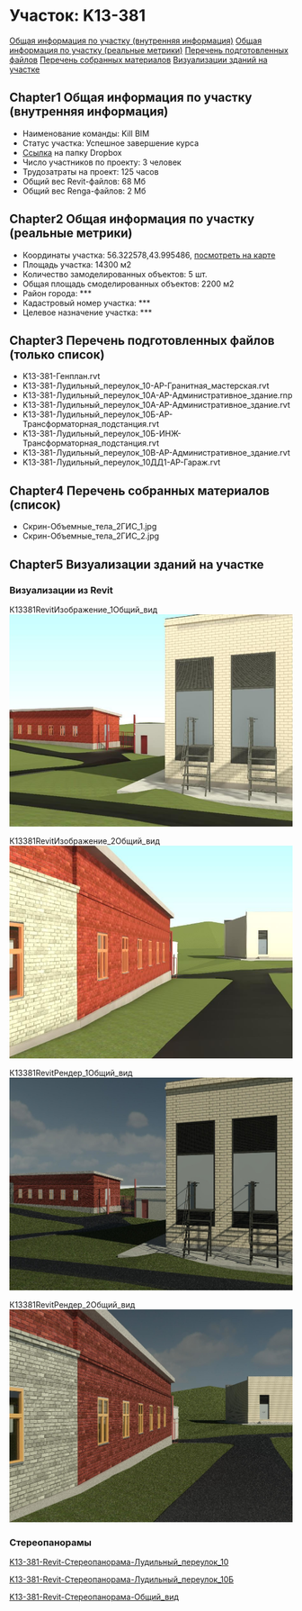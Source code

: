 # Участок: K13-381

[Общая информация по участку (внутренняя информация)](#Chapter1)
[Общая информация по участку (реальные метрики)](#Chapter2)
[Перечень подготовленных файлов](#Chapter3)
[Перечень собранных материалов](#Chapter4)
[Визуализации зданий на участке](#Chapter5)

## <a id="test">Chapter1</a> Общая информация по участку (внутренняя информация)
+ Наименование команды: Kill BIM
+ Статус участка: Успешное завершение курса
+ [Ссылка](https://www.dropbox.com/sh/wvvgv1nw1iqred9/AACKxIPw1MvBxUGOWH3zicrpa/K13_381?dl=0) на папку Dropbox
+ Число участников по проекту: 3 человек
+ Трудозатраты на проект: 125 часов
+ Общий вес Revit-файлов: 68 Мб
+ Общий вес Renga-файлов: 2 Мб
## <a id="test">Chapter2</a> Общая информация по участку (реальные метрики)
+ Координаты участка: 56.322578,43.995486, [посмотреть на карте](yandex.ru/maps/47/nizhny-novgorod/?ll=56.322578%2C43.995486&z=19)
+ Площадь участка: 14300 м2
+ Количество замоделированных объектов: 5 шт.
+ Общая площадь смоделированных объектов: 2200 м2
+ Район города: *** 
+ Кадастровый номер участка: *** 
+ Целевое назначение участка: *** 
## <a id="test">Chapter3</a> Перечень подготовленных файлов (только список)
+ K13-381-Генплан.rvt
+ K13-381-Лудильный_переулок_10-АР-Гранитная_мастерская.rvt
+ K13-381-Лудильный_переулок_10А-АР-Административное_здание.rnp
+ K13-381-Лудильный_переулок_10А-АР-Административное_здание.rvt
+ K13-381-Лудильный_переулок_10Б-АР-Трансформаторная_подстанция.rvt
+ K13-381-Лудильный_переулок_10Б-ИНЖ-Трансформаторная_подстанция.rvt
+ K13-381-Лудильный_переулок_10В-АР-Административное_здание.rvt
+ K13-381-Лудильный_переулок_10ДД1-АР-Гараж.rvt
## <a id="test">Chapter4</a> Перечень собранных материалов (список)
+ Скрин-Объемные_тела_2ГИС_1.jpg
+ Скрин-Объемные_тела_2ГИС_2.jpg
## <a id="test">Chapter5</a> Визуализации зданий на участке
### Визуализации из Revit
К13381RevitИзображение_1Общий_вид
![К13-381-Revit-Изображение_1-Общий_вид](/Images/K13_381/К13-381-Revit-Изображение_1-Общий_вид_Compressed.jpg)

К13381RevitИзображение_2Общий_вид
![К13-381-Revit-Изображение_2-Общий_вид](/Images/K13_381/К13-381-Revit-Изображение_2-Общий_вид_Compressed.jpg)

К13381RevitРендер_1Общий_вид
![К13-381-Revit-Рендер_1-Общий_вид](/Images/K13_381/К13-381-Revit-Рендер_1-Общий_вид_Compressed.jpg)

К13381RevitРендер_2Общий_вид
![К13-381-Revit-Рендер_2-Общий_вид](/Images/K13_381/К13-381-Revit-Рендер_2-Общий_вид_Compressed.jpg)

### Стереопанорамы
[K13-381-Revit-Стереопанорама-Лудильный_переулок_10](https://pano.autodesk.com/pano.html?url=jpgs/9b1fa687-12c2-4a85-9a0b-e5d062b2af50&version=2)

[K13-381-Revit-Стереопанорама-Лудильный_переулок_10Б](https://pano.autodesk.com/pano.html?url=jpgs/38aed1ea-9de4-472a-a091-e5601c518d52&version=2)

[K13-381-Revit-Стереопанорама-Общий_вид](https://d1zjbwmh9kbk11.cloudfront.net/a360-rendering/panorama/pano.html?url=210305/6572/e5f66e6e)

